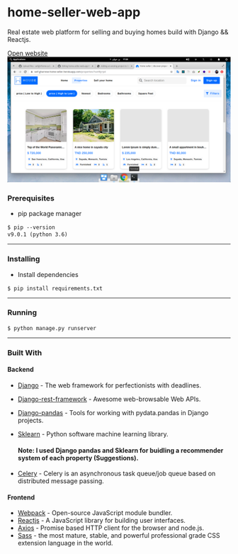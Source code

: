 # home-seller-web-app
Real estate web platform for selling and buying homes build with Django && Reactjs.

[Open website](https://seif-gharrese-home-seller.herokuapp.com)
<img   src="https://github.com/seifgh/home-seller-web-app/blob/master/Screenshot%20from%202020-06-01%2017-20-08.png" />


### Prerequisites

- pip package manager 

```
$ pip --version
v9.0.1 (python 3.6)

```
---
### Installing

- Install dependencies
```
$ pip install requirements.txt

```

---
### Running
```terminal
$ python manage.py runserver
```
---
### Built With
 #### Backend
* [Django](https://www.djangoproject.com/) - The web framework for perfectionists with deadlines.
* [Django-rest-framework](https://www.django-rest-framework.org/) - Awesome web-browsable Web APIs.
* [Django-pandas](https://pypi.org/project/django-pandas/) - Tools for working with pydata.pandas in Django projects.
* [Sklearn](https://scikit-learn.org/) - Python software machine learning library.

   #### Note: I used Django pandas and Sklearn for buidling a recommender system of each property (Suggestions).


* [Celery](http://www.celeryproject.org/) - Celery is an asynchronous task queue/job queue based on distributed message passing.


 #### Frontend
* [Webpack](https://reactjs.org/) - Open-source JavaScript module bundler.
* [Reactjs](https://reactjs.org/) - A JavaScript library for building user interfaces.
* [Axios](https://github.com/axios/axios) - Promise based HTTP client for the browser and node.js.
* [Sass](https://sass-lang.com/) - the most mature, stable, and powerful professional grade CSS extension language in the world.
